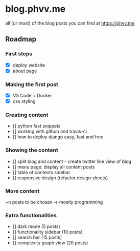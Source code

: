 # blog.phvv.me

all (or most) of the blog posts you can find at https://phvv.me

## Roadmap

### First steps

- [x] deploy website
- [x] about page

### Making the first post

- [x] VS Code + Docker
- [x] css styling

### Creating content

- [] python fast snippets
- [] working with github and travis-ci
- [] how to deploy django easy, fast and free

### Showing the content

- [] split blog and content - create twitter like view of blog
- [] menu page: display all content posts
- [] table of contents sidebar
- [] responsive design (refactor design sheets)

### More content

+n posts to be chosen -> mostly programming

### Extra functionalities

- [] dark mode (5 posts)
- [] functionality sidebar (10 posts)
- [] search bar (15 posts)
- [] complexity graph view (20 posts)
